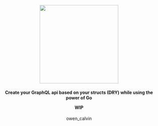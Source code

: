 <p align="center">
  <img width="250px" src="https://i.imgur.com/A1KWvBJ.png">
</p>
<h4>
  <p align="center">
    Create your GraphQL api based on your structs (DRY) while using the power of Go
  </p>
  <p align="center">
    WIP
  </p>
</h4>
<p align="center">
  owen_calvin
</p>
